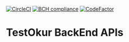 [![CircleCI](https://circleci.com/gh/NazmiAltun/TestOkur.WebApi.svg?style=svg)](https://circleci.com/gh/NazmiAltun/TestOkur.WebApi)
[![BCH compliance](https://bettercodehub.com/edge/badge/NazmiAltun/TestOkur.WebApi?branch=master)](https://bettercodehub.com/)
[![CodeFactor](https://www.codefactor.io/repository/github/nazmialtun/testokur.webapi/badge)](https://www.codefactor.io/repository/github/nazmialtun/testokur.webapi)
# TestOkur BackEnd APIs